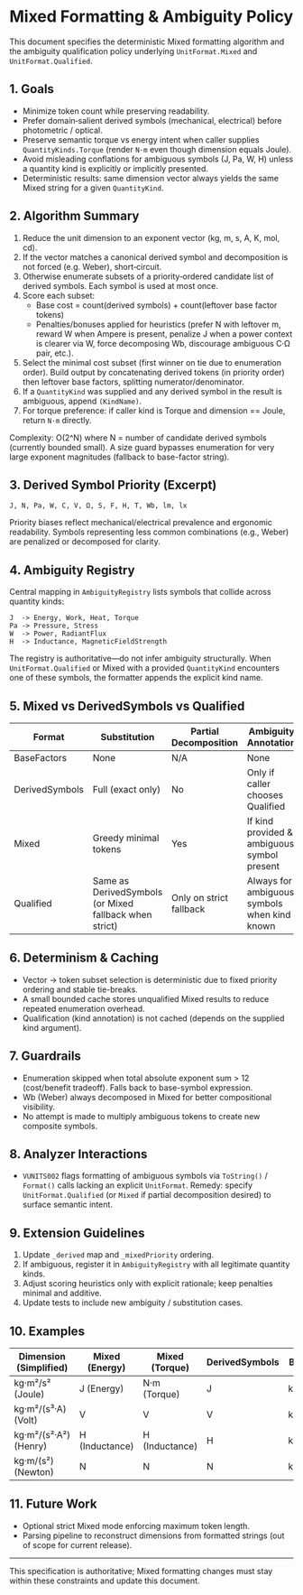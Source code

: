 # Mixed Formatting & Ambiguity Policy

This document specifies the deterministic Mixed formatting algorithm and the ambiguity qualification policy underlying `UnitFormat.Mixed` and `UnitFormat.Qualified`.

## 1. Goals

- Minimize token count while preserving readability.
- Prefer domain‑salient derived symbols (mechanical, electrical) before photometric / optical.
- Preserve semantic torque vs energy intent when caller supplies `QuantityKinds.Torque` (render `N·m` even though dimension equals Joule).
- Avoid misleading conflations for ambiguous symbols (J, Pa, W, H) unless a quantity kind is explicitly or implicitly presented.
- Deterministic results: same dimension vector always yields the same Mixed string for a given `QuantityKind`.

## 2. Algorithm Summary

1. Reduce the unit dimension to an exponent vector (kg, m, s, A, K, mol, cd).
2. If the vector matches a canonical derived symbol and decomposition is not forced (e.g. Weber), short‑circuit.
3. Otherwise enumerate subsets of a priority‑ordered candidate list of derived symbols. Each symbol is used at most once.
4. Score each subset:
   - Base cost = count(derived symbols) + count(leftover base factor tokens)
   - Penalties/bonuses applied for heuristics (prefer N with leftover m, reward W when Ampere is present, penalize J when a power context is clearer via W, force decomposing Wb, discourage ambiguous C·Ω pair, etc.).
5. Select the minimal cost subset (first winner on tie due to enumeration order). Build output by concatenating derived tokens (in priority order) then leftover base factors, splitting numerator/denominator.
6. If a `QuantityKind` was supplied and any derived symbol in the result is ambiguous, append `(KindName)`.
7. For torque preference: if caller kind is Torque and dimension == Joule, return `N·m` directly.

Complexity: O(2^N) where N = number of candidate derived symbols (currently bounded small). A size guard bypasses enumeration for very large exponent magnitudes (fallback to base-factor string).

## 3. Derived Symbol Priority (Excerpt)

`J, N, Pa, W, C, V, Ω, S, F, H, T, Wb, lm, lx`

Priority biases reflect mechanical/electrical prevalence and ergonomic readability. Symbols representing less common combinations (e.g., Weber) are penalized or decomposed for clarity.

## 4. Ambiguity Registry

Central mapping in `AmbiguityRegistry` lists symbols that collide across quantity kinds:

```text
J  -> Energy, Work, Heat, Torque
Pa -> Pressure, Stress
W  -> Power, RadiantFlux
H  -> Inductance, MagneticFieldStrength
```

The registry is authoritative—do not infer ambiguity structurally. When `UnitFormat.Qualified` or Mixed with a provided `QuantityKind` encounters one of these symbols, the formatter appends the explicit kind name.

## 5. Mixed vs DerivedSymbols vs Qualified

| Format | Substitution | Partial Decomposition | Ambiguity Annotation | Torque Preference |
|--------|--------------|-----------------------|----------------------|-------------------|
| BaseFactors | None | N/A | None | No |
| DerivedSymbols | Full (exact only) | No | Only if caller chooses Qualified | No |
| Mixed | Greedy minimal tokens | Yes | If kind provided & ambiguous symbol present | Yes (N·m) |
| Qualified | Same as DerivedSymbols (or Mixed fallback when strict) | Only on strict fallback | Always for ambiguous symbols when kind known | Torque if Mixed fallback invoked |

## 6. Determinism & Caching

- Vector → token subset selection is deterministic due to fixed priority ordering and stable tie-breaks.
- A small bounded cache stores unqualified Mixed results to reduce repeated enumeration overhead.
- Qualification (kind annotation) is not cached (depends on the supplied kind argument).

## 7. Guardrails

- Enumeration skipped when total absolute exponent sum > 12 (cost/benefit tradeoff). Falls back to base-symbol expression.
- Wb (Weber) always decomposed in Mixed for better compositional visibility.
- No attempt is made to multiply ambiguous tokens to create new composite symbols.

## 8. Analyzer Interactions

- `VUNITS002` flags formatting of ambiguous symbols via `ToString()` / `Format()` calls lacking an explicit `UnitFormat`. Remedy: specify `UnitFormat.Qualified` (or `Mixed` if partial decomposition desired) to surface semantic intent.

## 9. Extension Guidelines

1. Update `_derived` map and `_mixedPriority` ordering.
2. If ambiguous, register it in `AmbiguityRegistry` with all legitimate quantity kinds.
3. Adjust scoring heuristics only with explicit rationale; keep penalties minimal and additive.
4. Update tests to include new ambiguity / substitution cases.

## 10. Examples

| Dimension (Simplified) | Mixed (Energy) | Mixed (Torque) | DerivedSymbols | BaseFactors |
|------------------------|----------------|----------------|----------------|-------------|
| kg·m²/s² (Joule) | J (Energy) | N·m (Torque) | J | kg·m²/s² |
| kg·m²/(s³·A) (Volt) | V | V | V | kg·m²/(s³·A) |
| kg·m²/(s²·A²) (Henry) | H (Inductance) | H (Inductance) | H | kg·m²/(s²·A²) |
| kg·m/(s²) (Newton) | N | N | N | kg·m/s² |

## 11. Future Work

- Optional strict Mixed mode enforcing maximum token length.
- Parsing pipeline to reconstruct dimensions from formatted strings (out of scope for current release).

---

This specification is authoritative; Mixed formatting changes must stay within these constraints and update this document.
